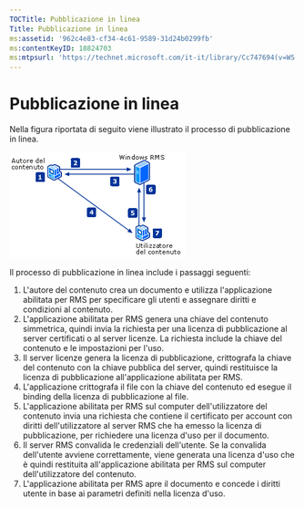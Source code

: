 ```yaml
---
TOCTitle: Pubblicazione in linea
Title: Pubblicazione in linea
ms:assetid: '962c4e83-cf34-4c61-9589-31d24b0299fb'
ms:contentKeyID: 18824703
ms:mtpsurl: 'https://technet.microsoft.com/it-it/library/Cc747694(v=WS.10)'
---
```


Pubblicazione in linea
======================

Nella figura riportata di seguito viene illustrato il processo di pubblicazione in linea.

![](images/Cc747694.897e47b6-fffe-4b11-bc9f-be58539b9f19(WS.10).gif)

Il processo di pubblicazione in linea include i passaggi seguenti:

1.  L'autore del contenuto crea un documento e utilizza l'applicazione abilitata per RMS per specificare gli utenti e assegnare diritti e condizioni al contenuto.
2.  L'applicazione abilitata per RMS genera una chiave del contenuto simmetrica, quindi invia la richiesta per una licenza di pubblicazione al server certificati o al server licenze. La richiesta include la chiave del contenuto e le impostazioni per l'uso.
3.  Il server licenze genera la licenza di pubblicazione, crittografa la chiave del contenuto con la chiave pubblica del server, quindi restituisce la licenza di pubblicazione all'applicazione abilitata per RMS.
4.  L'applicazione crittografa il file con la chiave del contenuto ed esegue il binding della licenza di pubblicazione al file.
5.  L'applicazione abilitata per RMS sul computer dell'utilizzatore del contenuto invia una richiesta che contiene il certificato per account con diritti dell'utilizzatore al server RMS che ha emesso la licenza di pubblicazione, per richiedere una licenza d'uso per il documento.
6.  Il server RMS convalida le credenziali dell'utente. Se la convalida dell'utente avviene correttamente, viene generata una licenza d'uso che è quindi restituita all'applicazione abilitata per RMS sul computer dell'utilizzatore del contenuto.
7.  L'applicazione abilitata per RMS apre il documento e concede i diritti utente in base ai parametri definiti nella licenza d'uso.
